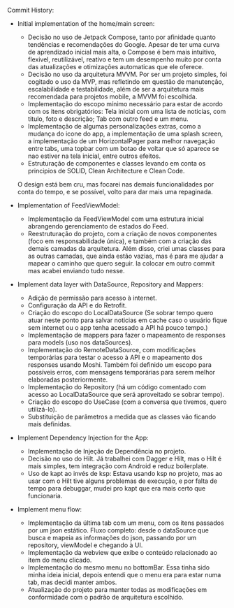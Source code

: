 Commit History: 

- Initial implementation of the home/main screen:
    - Decisão no uso de Jetpack Compose, tanto por afinidade quanto tendências e recomendações do Google. Apesar de ter uma curva de aprendizado inicial mais alta, o Compose é bem mais intuitivo, flexivel, reutilizável, reativo e tem um desempenho muito por conta das atualizações e otimizações automaticas que ele oferece.
    - Decisão no uso da arquitetura MVVM. Por ser um projeto simples, foi cogitado o uso da MVP, mas refletindo em questão de manutenção, escalabilidade e testabilidade, além de ser a arquitetura mais recomendada para projetos mobile, a MVVM foi escolhida.
    - Implementação do escopo mínimo necessário para estar de acordo com os itens obrigatórios: Tela inicial com uma lista de noticias, com titulo, foto e descrição; Tab com outro feed e um menu.
    - Implementação de algumas personalizações extras, como a mudança do icone do app, a implementação de uma splash screen, a implementação de um HorizontalPager para melhor navegação entre tabs, uma topbar com um botao de voltar que só aparece se nao estiver na tela inicial, entre outros efeitos.
    - Estruturação de componentes e classes levando em conta os principios de SOLID, Clean Architecture e Clean Code.

  O design está bem cru, mas focarei nas demais funcionalidades por conta do tempo, e se possível, volto para dar mais uma repaginada.

- Implementation of FeedViewModel:
  - Implementação da FeedViewModel com uma estrutura inicial abrangendo gerenciamento de estados do Feed.
  - Reestruturação do projeto, com a criação de novos componentes (foco em responsabilidade única), e também com a criação das demais camadas da arquitetura. Além disso, criei umas classes para as outras camadas, que ainda estão vazias, mas é para me ajudar a mapear o caminho que quero seguir. Ia colocar em outro commit mas acabei enviando tudo nesse.

- Implement data layer with DataSource, Repository and Mappers:
  - Adição de permissão para acesso à internet.
  - Configuração da API e do Retrofit.
  - Criação do escopo do LocalDataSource (Se sobrar tempo quero atuar neste ponto para salvar noticias em cache caso o usuário fique sem internet ou o app tenha acessado a API há pouco tempo.)
  - Implementação de mappers para fazer o mapeamento de responses para models (uso nos dataSources).
  - Implementação do RemoteDataSource, com modificações temporárias para testar o acesso à API e o mapeamento dos responses usando Moshi. Também foi definido um escopo para possíveis erros, com mensagens temporárias para serem melhor elaboradas posteriormente.
  - Implementação do Repository (há um código comentado com acesso ao LocalDataSource que será aproveitado se sobrar tempo).
  - Criação do escopo do UseCase (com a conversa que tivemos, quero utilizá-lo).
  - Substituição de parâmetros a medida que as classes vão ficando mais definidas.
 
- Implement Dependency Injection for the App:
  - Implementação de Injeção de Dependência no projeto.
  - Decisão no uso do Hilt. Já trabalhei com Dagger e Hilt, mas o Hilt é mais simples, tem integração com Android e reduz boilerplate.
  - Uso de kapt ao invés de ksp: Estava usando ksp no projeto, mas ao usar com o Hilt tive alguns problemas de execução, e por falta de tempo para debuggar, mudei pro kapt que era mais certo que funcionaria.
 
- Implement menu flow:
  - Implementação da última tab com um menu, com os itens passados por um json estático. Fluxo completo: desde o dataSource que busca e mapeia as informações do json, passando por um repository, viewModel e chegando à UI.
  - Implementação da webview que exibe o conteúdo relacionado ao item do menu clicado.
  - Implementação do mesmo menu no bottomBar. Essa tinha sido minha ideia inicial, depois entendi que o menu era para estar numa tab, mas decidi manter ambos.
  - Atualização do projeto para manter todas as modificações em conformidade com o padrão de arquitetura escolhido.
